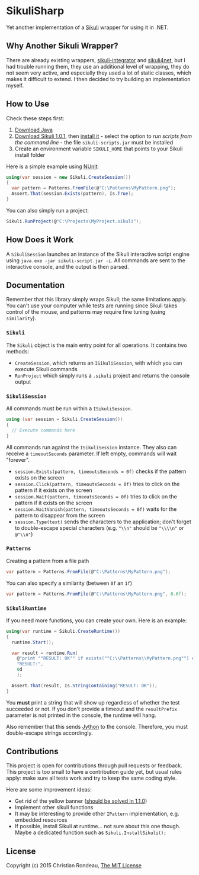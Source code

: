 # SikuliSharp

Yet another implementation of a [Sikuli](http://www.sikulix.com/) wrapper for using it in .NET.

## Why Another Sikuli Wrapper?

There are already existing wrappers, [sikuli-integrator](https://code.google.com/p/sikuli-integrator/) and [sikuli4net](http://sourceforge.net/projects/sikuli4net/), but I had trouble running them, they use an additional level of wrapping, they do not seem very active, and especially they used a lot of static classes, which makes it difficult to extend. I then decided to try building an implementation myself.

## How to Use

Check these steps first:

1. [Download Java](http://java.com/en/download/)
2. [Download Sikuli 1.0.1](https://launchpad.net/sikuli/sikulix/1.0.1), then [install it](http://www.sikulix.com/quickstart.html) - select the option to _run scripts from the command line_ - the file `sikuli-scripts.jar` must be installed
3. Create an environment variable `SIKULI_HOME` that points to your Sikuli install folder

Here is a simple example using [NUnit](http://www.nunit.org/):

```c#
using(var session = new Sikuli.CreateSession())
{
  var pattern = Patterns.FromFile(@"C:\Patterns\MyPattern.png"); 
  Assert.That(session.Exists(pattern), Is.True);
}
```

You can also simply run a project:

```c#
Sikuli.RunProject(@"C:\Projects\MyProject.sikuli");
```

## How Does it Work

A `SikuliSession` launches an instance of the Sikuli interactive script engine using `java.exe -jar sikuli-script.jar -i`. All commands are sent to the interactive console, and the output is then parsed.

## Documentation

Remember that this library simply wraps Sikuli; the same limitations apply. You can't use your computer while tests are running since Sikuli takes control of the mouse, and patterns may require fine tuning (using `similarity`).

### `Sikuli`

The `Sikuli` object is the main entry point for all operations. It contains two methods:

* `CreateSession`, which returns an `ISikuliSession`, with which you can execute Sikuli commands
* `RunProject` which simply runs a `.sikuli` project and returns the console output

### `SikuliSession`

All commands must be run within a `ISikuliSession`.

```c#
using (var session = Sikuli.CreateSession())
{
  // Execute commands here
}
```

All commands run against the `ISikuliSession` instance. They also can receive a `timeoutSeconds` parameter. If left empty, commands will wait "forever".

* `session.Exists(pattern, timeoutsSeconds = 0f)` checks if the pattern exists on the screen
* `session.Click(pattern, timeoutsSeconds = 0f)` tries to click on the pattern if it exists on the screen
* `session.Wait(pattern, timeoutsSeconds = 0f)` tries to click on the pattern if it exists on the screen
* `session.WaitVanish(pattern, timeoutsSeconds = 0f)` waits for the pattern to disappear from the screen
* `session.Type(text)` sends the characters to the application; don't forget to double-escape special characters (e.g. `"\\n"` should be `"\\\\n"` or `@"\\n"`)

### `Patterns`

Creating a pattern from a file path

```c#
var pattern = Patterns.FromFile(@"C:\Patterns\MyPattern.png"); 
```

You can also specify a similarity (between `0f` an `1f`)

```c#
var pattern = Patterns.FromFile(@"C:\Patterns\MyPattern.png", 0.6f); 
```

### `SikuliRuntime`

If you need more functions, you can create your own. Here is an example:

```c#
using(var runtime = Sikuli.CreateRuntime())
{
  runtime.Start();

  var result = runtime.Run(
    @"print ""RESULT: OK"" if exists(""C:\\Patterns\\MyPattern.png"") else ""RESULT: FAIL""",
    "RESULT:",
    0d
    );

  Assert.That(result, Is.StringContaining("RESULT: OK"));
}
```

You **must** print a string that will show up regardless of whether the test succeeded or not. If you don't provide a timeout and the `resultPrefix` parameter is not printed in the console, the runtime will hang.

Also remember that this sends [Jython](http://www.jython.org/) to the console. Therefore, you must double-escape strings accordingly.

## Contributions

This project is open for contributions through pull requests or feedback. This project is too small to have a contribution guide yet, but usual rules apply: make sure all tests work and try to keep the same coding style.

Here are some improvement ideas:

* Get rid of the yellow banner ([should be solved in 1.1.0](https://bugs.launchpad.net/sikuli/+bug/1221062))
* Implement other sikuli functions
* It may be interesting to provide other `IPattern` implementation, e.g. embedded resources
* If possible, install Sikuli at runtime... not sure about this one though. Maybe a dedicated function such as `Sikuli.InstallSikuli();`

## License

Copyright (c) 2015 Christian Rondeau, [The MIT License](LICENSE.md)
